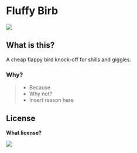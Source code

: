 # Fluffy Birb
<img src="https://repository-images.githubusercontent.com/271296213/8f849633-94b2-48d0-9cc8-d2d6047ff0b1">

## What is this?
A cheap flappy bird knock-off for shills and giggles.

### Why?
> * Because
> * Why not?
> * Insert reason here

## License
 <b> What license?
 
<img src ="http://s13.picofile.com/file/8399694826/WhatsApp_Image_2020_03_21_at_2_23_30_AM.jpeg">
